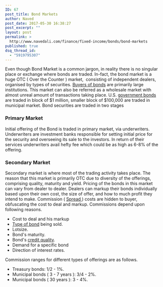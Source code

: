```yaml
---
ID: 67
post_title: Bond Markets
author: Naved
post_date: 2017-05-30 16:38:27
post_excerpt: ""
layout: post
permalink: >
  http://www.navedali.com/finance/fixed-income/bonds/bond-markets
published: true
dsq_thread_id:
  - "5919795307"
---
```

Even though Bond Market is a common jargon, in reality there is no singular place or exchange where bonds are traded. In-fact, the bond market is a huge OTC ( Over the Counter ) market,  consisting of independent dealers, organised by types of securities. <a href="http://www.navedali.com/finance/fixed-income/bonds/bond-investors">Buyers of bonds</a> are primarily large institutions. This market can also be referred as a wholesale market with almost unreal amount of transactions taking place. U.S. <a href="http://www.navedali.com/finance/fixed-income/bonds/types-of-government-bonds">government bonds</a> are traded in block of $1 million, smaller block of $100,000 are traded in municipal market. Bond securities are traded in two stages
<h3>Primary Market</h3>
Initial offering of the Bond is traded in primary market, via underwriters. Underwriters are investment banks responsible for setting initial price for the security and overseeing its sale to the investors. In return of their services underwriters avail hefty fee which could be as high as 6-8% of the offering.
<h3>Secondary Market</h3>
Secondary market is where most of the trading activity takes place. The reason that this market is primarily OTC due to diversity of the offerings, comprising quality, maturity and yield. Pricing of the bonds in this market can vary from dealer to dealer. Dealers can markup their bonds individually based upon their own cost, the size of offer, and how to much profit they intend to make. Commission ( <a href="http://www.navedali.com/finance/spread">Spread </a>) costs are hidden to buyer, obfuscating the cost to deal and markup. Commissions depend upon following reasons.
<ul>
 	<li>Cost to deal and his markup</li>
 	<li><a href="http://www.navedali.com/finance/fixed-income/bonds/types-of-bonds">Type of bond</a> being sold.</li>
 	<li>Lotsize.</li>
 	<li>Bond's maturity.</li>
 	<li>Bond's <a href="http://www.navedali.com/finance/fixed-income/bonds/bond-credit-rating">credit quality</a>.</li>
 	<li>Demand for a specific bond</li>
 	<li>Direction of interest rates.</li>
</ul>
Commission ranges for different types of offerings are as follows.
<ul>
 	<li>Treasury bonds: 1/2 - 1%.</li>
 	<li>Municipal bonds ( 3 - 7 years ): 3/4 - 2%.</li>
 	<li>Municipal bonds ( 30 years ): 3 - 4%.</li>
</ul>